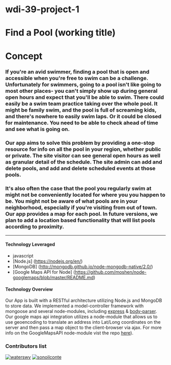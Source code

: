 # wdi-39-project-1
# Find a Pool (working title)

# Concept

### If you're an avid swimmer, finding a pool that is open and accessible when you're free to swim can be a challenge. Unfortunately for swimmers, going to a pool isn't like going to most other places- you can't simply show up during general open hours and expect that you'll be able to swim. There could easily be a swim team practice taking over the whole pool. It might be family swim, and the pool is full of screaming kids, and there's nowhere to easily swim laps. Or it could be closed for maintenance. You need to be able to check ahead of time and see what is going on.

### Our app aims to solve this problem by providing a one-stop resource for info on all the pool in your region, whether public or private. The site visitor can see general open hours as well as granular detail of the schedule. The site admin can add and delete pools, and add and delete scheduled events at those pools.

### It's also often the case that the pool you regularly swim at might not be conveniently located for where you you happen to be. You might not be aware of what pools are in your neighborhood, especially if you're visiting from out of town. Our app provides a map for each pool. In future versions, we plan to add a location based functionality that will list pools according to proximity.


---

#### Technology Leveraged
* javascript
* [Node.js] (https://nodejs.org/en/)
* [MongoDB] (http://mongodb.github.io/node-mongodb-native/2.0/)
* [Google Maps API for Node] (https://github.com/moshen/node-googlemaps/blob/master/README.md)

#### Technology Overview

Our App is built with a RESTful architecture utilizing Node.js and MongoDB to store data. We implemented a model-controller framework with mongoose and several node-modules, including [express](https://expressjs.com/) & [body-parser](https://github.com/expressjs/body-parser). Our google maps api integration utilizes a node-module that allows us to use geoencoding to translate an address into Lat/Long coordinates on the server and then pass a map object to the client-browser via ajax. For more info on the GoogleMapsAPI node-module vist the repo [here](https://github.com/moshen/node-googlemaps/blob/master/README.md)).

### Contributors list

[![waterswv](https://avatars0.githubusercontent.com/u/8486789?v=4&s=40)](https://github.com/waterswv)
[![sonoilconte](https://avatars2.githubusercontent.com/u/29389347?v=4&s=78)](https://github.com/sonoilconte)
